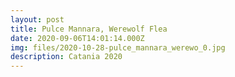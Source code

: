```yaml
---
layout: post
title: Pulce Mannara, Werewolf Flea
date: 2020-09-06T14:01:14.000Z
img: files/2020-10-28-pulce_mannara_werewo_0.jpg
description: Catania 2020
---
```

